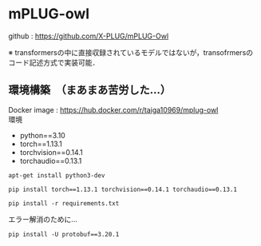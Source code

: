 # mPLUG-owl

github : https://github.com/X-PLUG/mPLUG-Owl

※ transformersの中に直接収録されているモデルではないが，transofrmersのコード記述方式で実装可能．

## 環境構築　（まあまあ苦労した...）
Docker image : https://hub.docker.com/r/taiga10969/mplug-owl<br>
環境
* python==3.10
* torch==1.13.1
* torchvision==0.14.1
* torchaudio==0.13.1
```
apt-get install python3-dev
```
```
pip install torch==1.13.1 torchvision==0.14.1 torchaudio==0.13.1
```
```
pip install -r requirements.txt
```


エラー解消のために…
```
pip install -U protobuf==3.20.1
```

